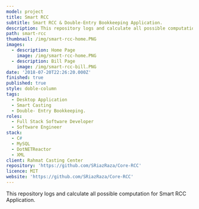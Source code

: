 ```yaml
---
model: project
title: Smart RCC
subtitle: Smart RCC & Double-Entry Bookkeeping Application.
description: This repository logs and calculate all possible computation for Smart RCC Application. 
path: smart-rcc
thumbnail: /img/smart-rcc-home.PNG
images:
  - description: Home Page
    image: /img/smart-rcc-home.PNG
  - description: Bill Page
    image: /img/smart-rcc-bill.PNG
date: '2018-07-20T22:26:20.000Z'
finished: true
published: true
style: doble-column
tags:
  - Desktop Application
  - Smart Casting
  - Double- Entry Bookkeeping. 
roles:
  - Full Stack Software Developer
  - Software Engineer
stack:
  - C#
  - MySQL
  - DotNETReactor
  - XML
client: Rahmat Casting Center
repository: 'https://github.com/SRiazRaza/Core-RCC'
licence: MIT
website: 'https://github.com/SRiazRaza/Core-RCC'
---
```

This repository logs and calculate all possible computation for Smart RCC Application.
